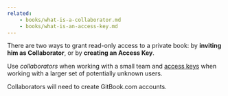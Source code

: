 ```yaml
---
related:
    - books/what-is-a-collaborator.md
    - books/what-is-an-access-key.md
---
```


There are two ways to grant read-only access to a private book: by **inviting him as Collaborator**, or by **creating an Access Key**.

Use *collaborators* when working with a small team and [access keys](./what-is-an-access-key.md) when working with a larger set of potentially unknown users.

Collaborators will need to create GitBook.com accounts.
